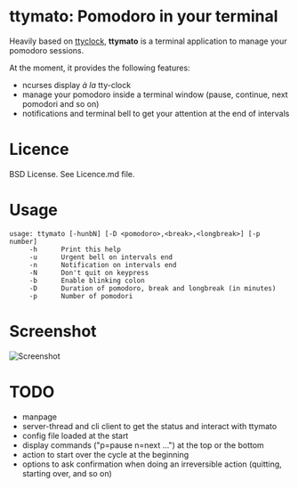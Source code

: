 # ttymato: Pomodoro in your terminal

Heavily based on [ttyclock](https://github.com/xorg62/tty-clock), **ttymato** is
a terminal application to manage your pomodoro sessions.

At the moment, it provides the following features:
* ncurses display *à la* tty-clock
* manage your pomodoro inside a terminal window (pause, continue, next pomodori
  and so on)
* notifications and terminal bell to get your attention at the end of intervals

# Licence
BSD License. See Licence.md file.

# Usage

	usage: ttymato [-hunbN] [-D <pomodoro>,<break>,<longbreak>] [-p number] 
		 -h 	 Print this help                                        
		 -u 	 Urgent bell on intervals end                           
		 -n 	 Notification on intervals end                          
		 -N 	 Don't quit on keypress                                 
		 -b 	 Enable blinking colon                                  
		 -D 	 Duration of pomodoro, break and longbreak (in minutes) 
		 -p 	 Number of pomodori 

# Screenshot
![Screenshot](https://raw.github.com/driquet/ttymato/master/screenshots/screenshot_0.png)

# TODO
* manpage
* server-thread and cli client to get the status and interact with ttymato
* config file loaded at the start
* display commands ("p=pause n=next ...") at the top or the bottom
* action to start over the cycle at the beginning
* options to ask confirmation when doing an irreversible action (quitting, starting over, and so on)
